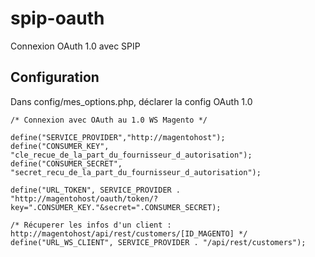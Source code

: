 # spip-oauth
Connexion OAuth 1.0 avec SPIP

## Configuration 

Dans config/mes_options.php, déclarer la config OAuth 1.0

```
/* Connexion avec OAuth au 1.0 WS Magento */

define("SERVICE_PROVIDER","http://magentohost"); 
define("CONSUMER_KEY", "cle_recue_de_la_part_du_fournisseur_d_autorisation");
define("CONSUMER_SECRET", "secret_recu_de_la_part_du_fournisseur_d_autorisation");

define("URL_TOKEN", SERVICE_PROVIDER . "http://magentohost/oauth/token/?key=".CONSUMER_KEY."&secret=".CONSUMER_SECRET);

/* Récuperer les infos d'un client : http://magentohost/api/rest/customers/[ID_MAGENTO] */
define("URL_WS_CLIENT", SERVICE_PROVIDER . "/api/rest/customers");
```
